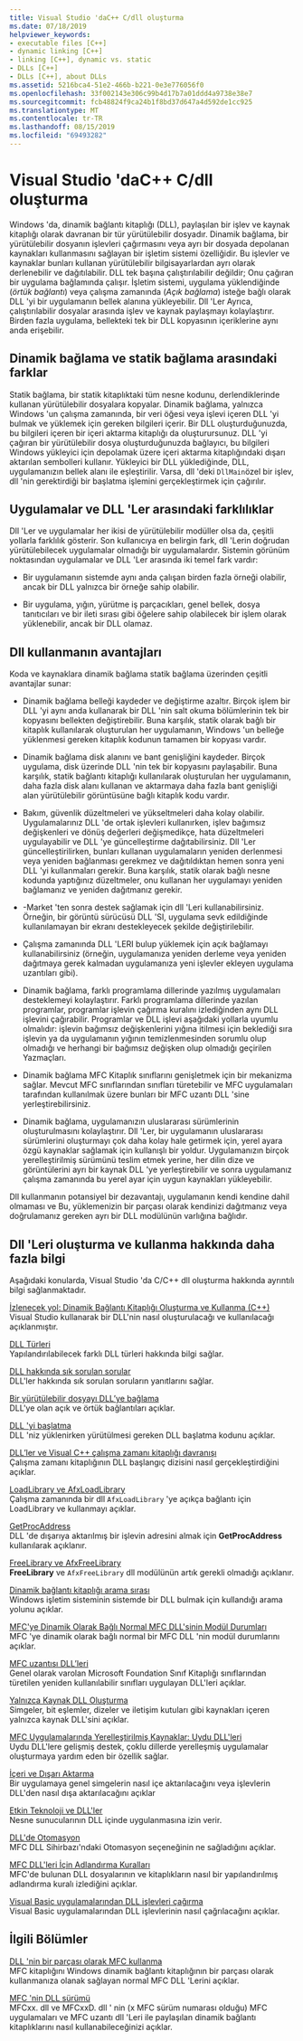 ```yaml
---
title: Visual Studio 'daC++ C/dll oluşturma
ms.date: 07/18/2019
helpviewer_keywords:
- executable files [C++]
- dynamic linking [C++]
- linking [C++], dynamic vs. static
- DLLs [C++]
- DLLs [C++], about DLLs
ms.assetid: 5216bca4-51e2-466b-b221-0e3e776056f0
ms.openlocfilehash: 33f002143e306c99b4d17b7a01ddd4a9738e38e7
ms.sourcegitcommit: fcb48824f9ca24b1f8bd37d647a4d592de1cc925
ms.translationtype: MT
ms.contentlocale: tr-TR
ms.lasthandoff: 08/15/2019
ms.locfileid: "69493282"
---
```

# <a name="create-cc-dlls-in-visual-studio"></a>Visual Studio 'daC++ C/dll oluşturma

Windows 'da, dinamik bağlantı kitaplığı (DLL), paylaşılan bir işlev ve kaynak kitaplığı olarak davranan bir tür yürütülebilir dosyadır. Dinamik bağlama, bir yürütülebilir dosyanın işlevleri çağırmasını veya ayrı bir dosyada depolanan kaynakları kullanmasını sağlayan bir işletim sistemi özelliğidir. Bu işlevler ve kaynaklar bunları kullanan yürütülebilir bilgisayarlardan ayrı olarak derlenebilir ve dağıtılabilir. DLL tek başına çalıştırılabilir değildir; Onu çağıran bir uygulama bağlamında çalışır. İşletim sistemi, uygulama yüklendiğinde (*örtük bağlantı*) veya çalışma zamanında (*Açık bağlama*) isteğe bağlı olarak DLL 'yi bir uygulamanın bellek alanına yükleyebilir. Dll 'Ler Ayrıca, çalıştırılabilir dosyalar arasında işlev ve kaynak paylaşmayı kolaylaştırır. Birden fazla uygulama, bellekteki tek bir DLL kopyasının içeriklerine aynı anda erişebilir.

## <a name="differences-between-dynamic-linking-and-static-linking"></a>Dinamik bağlama ve statik bağlama arasındaki farklar

Statik bağlama, bir statik kitaplıktaki tüm nesne kodunu, derlendiklerinde kullanan yürütülebilir dosyalara kopyalar. Dinamik bağlama, yalnızca Windows 'un çalışma zamanında, bir veri öğesi veya işlevi içeren DLL 'yi bulmak ve yüklemek için gereken bilgileri içerir. Bir DLL oluşturduğunuzda, bu bilgileri içeren bir içeri aktarma kitaplığı da oluşturursunuz. DLL 'yi çağıran bir yürütülebilir dosya oluşturduğunuzda bağlayıcı, bu bilgileri Windows yükleyici için depolamak üzere içeri aktarma kitaplığındaki dışarı aktarılan sembolleri kullanır. Yükleyici bir DLL yüklediğinde, DLL, uygulamanızın bellek alanı ile eşleştirilir. Varsa, dll 'deki `DllMain`özel bir işlev, dll 'nin gerektirdiği bir başlatma işlemini gerçekleştirmek için çağırılır.

<a name="differences-between-applications-and-dlls"></a>

## <a name="differences-between-applications-and-dlls"></a>Uygulamalar ve DLL 'Ler arasındaki farklılıklar

Dll 'Ler ve uygulamalar her ikisi de yürütülebilir modüller olsa da, çeşitli yollarla farklılık gösterir. Son kullanıcıya en belirgin fark, dll 'Lerin doğrudan yürütülebilecek uygulamalar olmadığı bir uygulamalardır. Sistemin görünüm noktasından uygulamalar ve DLL 'Ler arasında iki temel fark vardır:

- Bir uygulamanın sistemde aynı anda çalışan birden fazla örneği olabilir, ancak bir DLL yalnızca bir örneğe sahip olabilir.

- Bir uygulama, yığın, yürütme iş parçacıkları, genel bellek, dosya tanıtıcıları ve bir ileti sırası gibi öğelere sahip olabilecek bir işlem olarak yüklenebilir, ancak bir DLL olamaz.

<a name="advantages-of-using-dlls"></a>

## <a name="advantages-of-using-dlls"></a>Dll kullanmanın avantajları

Koda ve kaynaklara dinamik bağlama statik bağlama üzerinden çeşitli avantajlar sunar:

- Dinamik bağlama belleği kaydeder ve değiştirme azaltır. Birçok işlem bir DLL 'yi aynı anda kullanarak bir DLL 'nin salt okuma bölümlerinin tek bir kopyasını bellekten değiştirebilir. Buna karşılık, statik olarak bağlı bir kitaplık kullanılarak oluşturulan her uygulamanın, Windows 'un belleğe yüklenmesi gereken kitaplık kodunun tamamen bir kopyası vardır.

- Dinamik bağlama disk alanını ve bant genişliğini kaydeder. Birçok uygulama, disk üzerinde DLL 'nin tek bir kopyasını paylaşabilir. Buna karşılık, statik bağlantı kitaplığı kullanılarak oluşturulan her uygulamanın, daha fazla disk alanı kullanan ve aktarmaya daha fazla bant genişliği alan yürütülebilir görüntüsüne bağlı kitaplık kodu vardır.

- Bakım, güvenlik düzeltmeleri ve yükseltmeleri daha kolay olabilir. Uygulamalarınız DLL 'de ortak işlevleri kullanırken, işlev bağımsız değişkenleri ve dönüş değerleri değişmedikçe, hata düzeltmeleri uygulayabilir ve DLL 'ye güncelleştirme dağıtabilirsiniz. Dll 'Ler güncelleştirilirken, bunları kullanan uygulamaların yeniden derlenmesi veya yeniden bağlanması gerekmez ve dağıtıldıktan hemen sonra yeni DLL 'yi kullanmaları gerekir. Buna karşılık, statik olarak bağlı nesne kodunda yaptığınız düzeltmeler, onu kullanan her uygulamayı yeniden bağlamanız ve yeniden dağıtmanız gerekir.

- -Market 'ten sonra destek sağlamak için dll 'Leri kullanabilirsiniz. Örneğin, bir görüntü sürücüsü DLL 'SI, uygulama sevk edildiğinde kullanılamayan bir ekranı destekleyecek şekilde değiştirilebilir.

- Çalışma zamanında DLL 'LERI bulup yüklemek için açık bağlamayı kullanabilirsiniz (örneğin, uygulamanıza yeniden derleme veya yeniden dağıtmaya gerek kalmadan uygulamanıza yeni işlevler ekleyen uygulama uzantıları gibi).

- Dinamik bağlama, farklı programlama dillerinde yazılmış uygulamaları desteklemeyi kolaylaştırır. Farklı programlama dillerinde yazılan programlar, programlar işlevin çağırma kuralını izlediğinden aynı DLL işlevini çağırabilir. Programlar ve DLL işlevi aşağıdaki yollarla uyumlu olmalıdır: işlevin bağımsız değişkenlerini yığına itilmesi için beklediği sıra işlevin ya da uygulamanın yığının temizlenmesinden sorumlu olup olmadığı ve herhangi bir bağımsız değişken olup olmadığı geçirilen Yazmaçları.

- Dinamik bağlama MFC Kitaplık sınıflarını genişletmek için bir mekanizma sağlar. Mevcut MFC sınıflarından sınıfları türetebilir ve MFC uygulamaları tarafından kullanılmak üzere bunları bir MFC uzantı DLL 'sine yerleştirebilirsiniz.

- Dinamik bağlama, uygulamanızın uluslararası sürümlerinin oluşturulmasını kolaylaştırır. Dll 'Ler, bir uygulamanın uluslararası sürümlerini oluşturmayı çok daha kolay hale getirmek için, yerel ayara özgü kaynaklar sağlamak için kullanışlı bir yoldur. Uygulamanızın birçok yerelleştirilmiş sürümünü teslim etmek yerine, her dilin dize ve görüntülerini ayrı bir kaynak DLL 'ye yerleştirebilir ve sonra uygulamanız çalışma zamanında bu yerel ayar için uygun kaynakları yükleyebilir.

Dll kullanmanın potansiyel bir dezavantajı, uygulamanın kendi kendine dahil olmaması ve Bu, yüklemenizin bir parçası olarak kendinizi dağıtmanız veya doğrulamanız gereken ayrı bir DLL modülünün varlığına bağlıdır.

## <a name="more-information-on-how-to-create-and-use-dlls"></a>Dll 'Leri oluşturma ve kullanma hakkında daha fazla bilgi

Aşağıdaki konularda, Visual Studio 'da C/C++ dll oluşturma hakkında ayrıntılı bilgi sağlanmaktadır.

[İzlenecek yol: Dinamik Bağlantı Kitaplığı Oluşturma ve Kullanma (C++)](walkthrough-creating-and-using-a-dynamic-link-library-cpp.md)<br/>
Visual Studio kullanarak bir DLL'nin nasıl oluşturulacağı ve kullanılacağı açıklanmıştır.

[DLL Türleri](kinds-of-dlls.md)<br/>
Yapılandırılabilecek farklı DLL türleri hakkında bilgi sağlar.

[DLL hakkında sık sorulan sorular](dll-frequently-asked-questions.md)<br/>
DLL'ler hakkında sık sorulan soruların yanıtlarını sağlar.

[Bir yürütülebilir dosyayı DLL’ye bağlama](linking-an-executable-to-a-dll.md)<br/>
DLL'ye olan açık ve örtük bağlantıları açıklar.

[DLL 'yi başlatma](run-time-library-behavior.md#initializing-a-dll)<br/>
DLL 'niz yüklenirken yürütülmesi gereken DLL başlatma kodunu açıklar.

[DLL’ler ve Visual C++ çalışma zamanı kitaplığı davranışı](run-time-library-behavior.md)<br/>
Çalışma zamanı kitaplığının DLL başlangıç dizisini nasıl gerçekleştirdiğini açıklar.

[LoadLibrary ve AfxLoadLibrary](loadlibrary-and-afxloadlibrary.md)<br/>
Çalışma zamanında bir dll `AfxLoadLibrary` 'ye açıkça bağlantı için LoadLibrary ve kullanmayı açıklar.

[GetProcAddress](getprocaddress.md)<br/>
DLL 'de dışarıya aktarılmış bir işlevin adresini almak için **GetProcAddress** kullanılarak açıklanır.

[FreeLibrary ve AfxFreeLibrary](freelibrary-and-afxfreelibrary.md)<br/>
**FreeLibrary** ve `AfxFreeLibrary` dll modülünün artık gerekli olmadığı açıklanır.

[Dinamik bağlantı kitaplığı arama sırası](/windows/win32/Dlls/dynamic-link-library-search-order)<br/>
Windows işletim sisteminin sistemde bir DLL bulmak için kullandığı arama yolunu açıklar.

[MFC'ye Dinamik Olarak Bağlı Normal MFC DLL'sinin Modül Durumları](module-states-of-a-regular-dll-dynamically-linked-to-mfc.md)<br/>
MFC 'ye dinamik olarak bağlı normal bir MFC DLL 'nin modül durumlarını açıklar.

[MFC uzantısı DLL’leri](extension-dlls-overview.md)<br/>
Genel olarak varolan Microsoft Foundation Sınıf Kitaplığı sınıflarından türetilen yeniden kullanılabilir sınıfları uygulayan DLL'leri açıklar.

[Yalnızca Kaynak DLL Oluşturma](creating-a-resource-only-dll.md)<br/>
Simgeler, bit eşlemler, dizeler ve iletişim kutuları gibi kaynakları içeren yalnızca kaynak DLL'sini açıklar.

[MFC Uygulamalarında Yerelleştirilmiş Kaynaklar: Uydu DLL'leri](localized-resources-in-mfc-applications-satellite-dlls.md)<br/>
Uydu DLL'lere gelişmiş destek, çoklu dillerde yerelleşmiş uygulamalar oluşturmaya yardım eden bir özellik sağlar.

[İçeri ve Dışarı Aktarma](importing-and-exporting.md)<br/>
Bir uygulamaya genel simgelerin nasıl içe aktarılacağını veya işlevlerin DLL'den nasıl dışa aktarılacağını açıklar

[Etkin Teknoloji ve DLL'ler](active-technology-and-dlls.md)<br/>
Nesne sunucularının DLL içinde uygulanmasına izin verir.

[DLL'de Otomasyon](automation-in-a-dll.md)<br/>
MFC DLL Sihirbazı'ndaki Otomasyon seçeneğinin ne sağladığını açıklar.

[MFC DLL'leri İçin Adlandırma Kuralları](../mfc/mfc-library-versions.md#mfc-static-library-naming-conventions)<br/>
MFC'de bulunan DLL dosyalarının ve kitaplıkların nasıl bir yapılandırılmış adlandırma kuralı izlediğini açıklar.

[Visual Basic uygulamalarından DLL işlevleri çağırma](calling-dll-functions-from-visual-basic-applications.md)<br/>
Visual Basic uygulamalarından DLL işlevlerinin nasıl çağrılacağını açıklar.

## <a name="related-sections"></a>İlgili Bölümler

[DLL 'nin bir parçası olarak MFC kullanma](../mfc/tn011-using-mfc-as-part-of-a-dll.md)<br/>
MFC kitaplığını Windows dinamik bağlantı kitaplığının bir parçası olarak kullanmanıza olanak sağlayan normal MFC DLL 'Lerini açıklar.

[MFC 'nin DLL sürümü](../mfc/tn033-dll-version-of-mfc.md)<br/>
MFCxx. dll ve MFCxxD. dll ' nin (x MFC sürüm numarası olduğu) MFC uygulamaları ve MFC uzantı dll 'Leri ile paylaşılan dinamik bağlantı kitaplıklarını nasıl kullanabileceğinizi açıklar.
